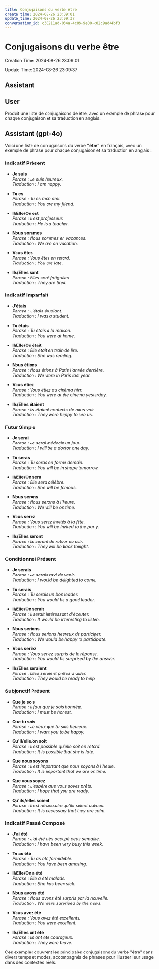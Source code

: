```yaml
---
title: Conjugaisons du verbe être
create_time: 2024-08-26 23:09:01
update_time: 2024-08-26 23:09:37
conversation_id: c30211ad-034a-4c0b-9e00-c02c9ad44bf3
---
```


# Conjugaisons du verbe être

Creation Time: 2024-08-26 23:09:01

Update Time: 2024-08-26 23:09:37

## Assistant



## User

Produit une liste de conjugaisons de être, avec un exemple de phrase pour chaque conjugaison et sa traduction en anglais.

## Assistant (gpt-4o)

Voici une liste de conjugaisons du verbe **"être"** en français, avec un exemple de phrase pour chaque conjugaison et sa traduction en anglais :

### Indicatif Présent
- **Je suis**  
  _Phrase : Je suis heureux._  
  _Traduction : I am happy._

- **Tu es**  
  _Phrase : Tu es mon ami._  
  _Traduction : You are my friend._

- **Il/Elle/On est**  
  _Phrase : Il est professeur._  
  _Traduction : He is a teacher._

- **Nous sommes**  
  _Phrase : Nous sommes en vacances._  
  _Traduction : We are on vacation._

- **Vous êtes**  
  _Phrase : Vous êtes en retard._  
  _Traduction : You are late._

- **Ils/Elles sont**  
  _Phrase : Elles sont fatiguées._  
  _Traduction : They are tired._

### Indicatif Imparfait
- **J'étais**  
  _Phrase : J'étais étudiant._  
  _Traduction : I was a student._

- **Tu étais**  
  _Phrase : Tu étais à la maison._  
  _Traduction : You were at home._

- **Il/Elle/On était**  
  _Phrase : Elle était en train de lire._  
  _Traduction : She was reading._

- **Nous étions**  
  _Phrase : Nous étions à Paris l'année dernière._  
  _Traduction : We were in Paris last year._

- **Vous étiez**  
  _Phrase : Vous étiez au cinéma hier._  
  _Traduction : You were at the cinema yesterday._

- **Ils/Elles étaient**  
  _Phrase : Ils étaient contents de nous voir._  
  _Traduction : They were happy to see us._

### Futur Simple
- **Je serai**  
  _Phrase : Je serai médecin un jour._  
  _Traduction : I will be a doctor one day._

- **Tu seras**  
  _Phrase : Tu seras en forme demain._  
  _Traduction : You will be in shape tomorrow._

- **Il/Elle/On sera**  
  _Phrase : Elle sera célèbre._  
  _Traduction : She will be famous._

- **Nous serons**  
  _Phrase : Nous serons à l'heure._  
  _Traduction : We will be on time._

- **Vous serez**  
  _Phrase : Vous serez invités à la fête._  
  _Traduction : You will be invited to the party._

- **Ils/Elles seront**  
  _Phrase : Ils seront de retour ce soir._  
  _Traduction : They will be back tonight._

### Conditionnel Présent
- **Je serais**  
  _Phrase : Je serais ravi de venir._  
  _Traduction : I would be delighted to come._

- **Tu serais**  
  _Phrase : Tu serais un bon leader._  
  _Traduction : You would be a good leader._

- **Il/Elle/On serait**  
  _Phrase : Il serait intéressant d'écouter._  
  _Traduction : It would be interesting to listen._

- **Nous serions**  
  _Phrase : Nous serions heureux de participer._  
  _Traduction : We would be happy to participate._

- **Vous seriez**  
  _Phrase : Vous seriez surpris de la réponse._  
  _Traduction : You would be surprised by the answer._

- **Ils/Elles seraient**  
  _Phrase : Elles seraient prêtes à aider._  
  _Traduction : They would be ready to help._

### Subjonctif Présent
- **Que je sois**  
  _Phrase : Il faut que je sois honnête._  
  _Traduction : I must be honest._

- **Que tu sois**  
  _Phrase : Je veux que tu sois heureux._  
  _Traduction : I want you to be happy._

- **Qu'il/elle/on soit**  
  _Phrase : Il est possible qu'elle soit en retard._  
  _Traduction : It is possible that she is late._

- **Que nous soyons**  
  _Phrase : Il est important que nous soyons à l'heure._  
  _Traduction : It is important that we are on time._

- **Que vous soyez**  
  _Phrase : J'espère que vous soyez prêts._  
  _Traduction : I hope that you are ready._

- **Qu'ils/elles soient**  
  _Phrase : Il est nécessaire qu'ils soient calmes._  
  _Traduction : It is necessary that they are calm._

### Indicatif Passé Composé
- **J'ai été**  
  _Phrase : J'ai été très occupé cette semaine._  
  _Traduction : I have been very busy this week._

- **Tu as été**  
  _Phrase : Tu as été formidable._  
  _Traduction : You have been amazing._

- **Il/Elle/On a été**  
  _Phrase : Elle a été malade._  
  _Traduction : She has been sick._

- **Nous avons été**  
  _Phrase : Nous avons été surpris par la nouvelle._  
  _Traduction : We were surprised by the news._

- **Vous avez été**  
  _Phrase : Vous avez été excellents._  
  _Traduction : You were excellent._

- **Ils/Elles ont été**  
  _Phrase : Ils ont été courageux._  
  _Traduction : They were brave._

Ces exemples couvrent les principales conjugaisons du verbe "être" dans divers temps et modes, accompagnés de phrases pour illustrer leur usage dans des contextes réels.

